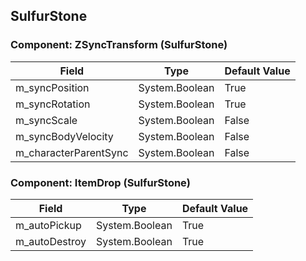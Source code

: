 ## SulfurStone

### Component: ZSyncTransform (SulfurStone)

|Field|Type|Default Value|
|-----|----|-------------|
|m_syncPosition|System.Boolean|True|
|m_syncRotation|System.Boolean|True|
|m_syncScale|System.Boolean|False|
|m_syncBodyVelocity|System.Boolean|False|
|m_characterParentSync|System.Boolean|False|

### Component: ItemDrop (SulfurStone)

|Field|Type|Default Value|
|-----|----|-------------|
|m_autoPickup|System.Boolean|True|
|m_autoDestroy|System.Boolean|True|

